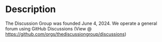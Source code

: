 # Description

The Discussion Group was founded June 4, 2024. We operate a general forum using GitHub Discussions (View @ https://github.com/orgs/thediscussiongroup/discussions)
